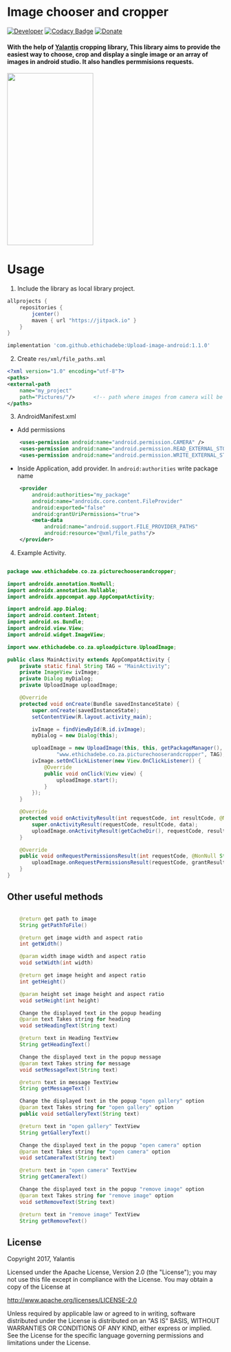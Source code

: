 # Image chooser and cropper

[![Developer](https://img.shields.io/badge/Developer%20Website-Ethic%20Hadebe-green.svg)](http://ethichadebe.cf/?i=1)
[![Codacy Badge](https://api.codacy.com/project/badge/Grade/42eb7b00b93645c0812c045ab26cb3b7)](https://www.codacy.com/app/dvg4000/circle-menu-android?utm_source=github.com&amp;utm_medium=referral&amp;utm_content=Ramotion/circle-menu-android&amp;utm_campaign=Badge_Grade)
[![Donate](https://img.shields.io/badge/Version-1.1.1-blue.svg)](https://paypal.me/Ramotion)

#### With the help of [Yalantis](https://yalantis.com/?utm_source=github) cropping library, This library aims to provide the easiest way to choose, crop and display a single image or an array of images in android studio. It also handles permmisions requests.

<img src="preview.gif" width="200" height="400">

# Usage

1. Include the library as local library project.

```groovy
allprojects {
	repositories {
		jcenter()
		maven { url "https://jitpack.io" }
	}
}
```

```groovy 
implementation 'com.github.ethichadebe:Upload-image-android:1.1.0' 
```

2. Create ```res/xml/file_paths.xml```

```xml
<?xml version="1.0" encoding="utf-8"?>
<paths>
<external-path
    name="my_project"	
    path="Pictures/"/>		<!-- path where images from camera will be stored -->
</paths>
```

3. AndroidManifest.xml

* Add permissions
```xml
    <uses-permission android:name="android.permission.CAMERA" />
    <uses-permission android:name="android.permission.READ_EXTERNAL_STORAGE" />
    <uses-permission android:name="android.permission.WRITE_EXTERNAL_STORAGE" />
```

* Inside Application, add provider. In ```android:authorities``` write package name
```xml
    <provider
        android:authorities="my_package"
        android:name="androidx.core.content.FileProvider"
        android:exported="false"
        android:grantUriPermissions="true">
        <meta-data
            android:name="android.support.FILE_PROVIDER_PATHS"
            android:resource="@xml/file_paths"/>
    </provider>
```

4. Example Activity.

```java

package www.ethichadebe.co.za.picturechooserandcropper;

import androidx.annotation.NonNull;
import androidx.annotation.Nullable;
import androidx.appcompat.app.AppCompatActivity;

import android.app.Dialog;
import android.content.Intent;
import android.os.Bundle;
import android.view.View;
import android.widget.ImageView;

import www.ethichadebe.co.za.uploadpicture.UploadImage;

public class MainActivity extends AppCompatActivity {
    private static final String TAG = "MainActivity";
    private ImageView ivImage;
    private Dialog myDialog;
    private UploadImage uploadImage;

    @Override
    protected void onCreate(Bundle savedInstanceState) {
        super.onCreate(savedInstanceState);
        setContentView(R.layout.activity_main);

        ivImage = findViewById(R.id.ivImage);
        myDialog = new Dialog(this);

        uploadImage = new UploadImage(this, this, getPackageManager(), myDialog, ivImage,
                "www.ethichadebe.co.za.picturechooserandcropper", TAG);
        ivImage.setOnClickListener(new View.OnClickListener() {
            @Override
            public void onClick(View view) {
                uploadImage.start();
            }
        });
    }

    @Override
    protected void onActivityResult(int requestCode, int resultCode, @Nullable Intent data) {
        super.onActivityResult(requestCode, resultCode, data);
        uploadImage.onActivityResult(getCacheDir(), requestCode, resultCode, data);
    }

    @Override
    public void onRequestPermissionsResult(int requestCode, @NonNull String[] permissions, @NonNull int[] grantResults) {
        uploadImage.onRequestPermissionsResult(requestCode, grantResults);
    }
}

```

## Other useful methods 
```java

    @return get path to image
    String getPathToFile()

    @return get image width and aspect ratio
    int getWidth()

    @param width image width and aspect ratio
    void setWidth(int width)

    @return get image height and aspect ratio
    int getHeight()

    @param height set image height and aspect ratio
    void setHeight(int height)

    Change the displayed text in the popup heading
    @param text Takes string for heading
    void setHeadingText(String text)

    @return text in Heading TextView
    String getHeadingText()

    Change the displayed text in the popup message
    @param text Takes string for message
    void setMessageText(String text)

    @return text in message TextView
    String getMessageText()

    Change the displayed text in the popup "open gallery" option
    @param text Takes string for "open gallery" option
    public void setGalleryText(String text)

    @return text in "open gallery" TextView
    String getGalleryText()

    Change the displayed text in the popup "open camera" option
    @param text Takes string for "open camera" option
    void setCameraText(String text)

    @return text in "open camera" TextView
    String getCameraText()

    Change the displayed text in the popup "remove image" option
    @param text Takes string for "remove image" option
    void setRemoveText(String text)

    @return text in "remove image" TextView
    String getRemoveText()

```

## License

Copyright 2017, Yalantis

Licensed under the Apache License, Version 2.0 (the "License");
you may not use this file except in compliance with the License.
You may obtain a copy of the License at

http://www.apache.org/licenses/LICENSE-2.0

Unless required by applicable law or agreed to in writing, software
distributed under the License is distributed on an "AS IS" BASIS,
WITHOUT WARRANTIES OR CONDITIONS OF ANY KIND, either express or implied.
See the License for the specific language governing permissions and
limitations under the License.